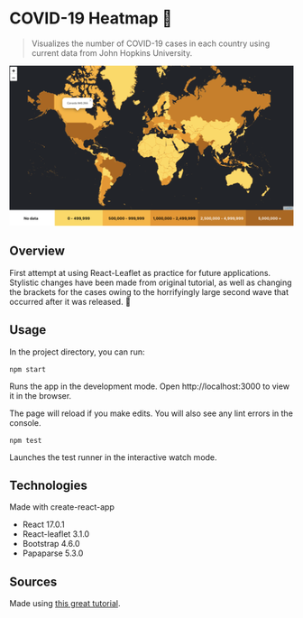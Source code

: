 # COVID-19 Heatmap 🦠

> Visualizes the number of COVID-19 cases in each country using current data from John Hopkins University.

![Screenshot](https://github.com/brittwitham/covid19-map/blob/main/screenshot.png)

## Overview

First attempt at using React-Leaflet as practice for future applications. Stylistic changes have been made from original tutorial, as well as changing the brackets for the cases owing to the horrifyingly large second wave that occurred after it was released. 🌊

## Usage

In the project directory, you can run:

```
npm start
```

Runs the app in the development mode.
Open http://localhost:3000 to view it in the browser.

The page will reload if you make edits.
You will also see any lint errors in the console.

```
npm test
```

Launches the test runner in the interactive watch mode.

## Technologies

Made with create-react-app

- React 17.0.1
- React-leaflet 3.1.0
- Bootstrap 4.6.0
- Papaparse 5.3.0

## Sources

Made using [this great tutorial](https://www.youtube.com/watch?v=4cliojOu3as).
